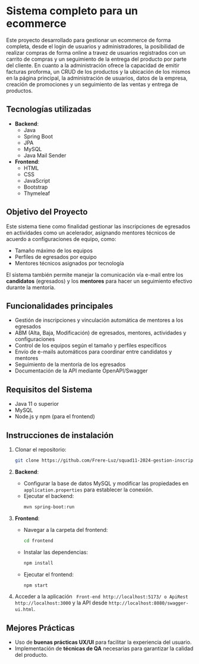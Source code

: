 # Sistema completo para un ecommerce

Este proyecto desarrollado para gestionar un ecommerce de forma completa, desde el login de usuarios y administradores, la posibilidad de realizar compras de forma online a travez de usuarios registrados con un carrito de compras y un seguimiento de la entrega del producto por parte del cliente. En cuanto a la administración ofrece la capacidad de emitir facturas proforma, un CRUD de los productos y la ubicación de los mismos en la página principal, la administración de usuarios, datos de la empresa, creación de promociones y un seguimiento de las ventas y entrega de productos.

## Tecnologías utilizadas
- **Backend**:
  - Java
  - Spring Boot
  - JPA
  - MySQL
  - Java Mail Sender
- **Frontend**:
  - HTML
  - CSS
  - JavaScript
  - Bootstrap
  - Thymeleaf

## Objetivo del Proyecto

Este sistema tiene como finalidad gestionar las inscripciones de egresados en actividades como un acelerador, asignando mentores técnicos de acuerdo a configuraciones de equipo, como:
- Tamaño máximo de los equipos
- Perfiles de egresados por equipo
- Mentores técnicos asignados por tecnología

El sistema también permite manejar la comunicación vía e-mail entre los **candidatos** (egresados) y los **mentores** para hacer un seguimiento efectivo durante la mentoría.

## Funcionalidades principales
- Gestión de inscripciones y vinculación automática de mentores a los egresados
- ABM (Alta, Baja, Modificación) de egresados, mentores, actividades y configuraciones
- Control de los equipos según el tamaño y perfiles específicos
- Envío de e-mails automáticos para coordinar entre candidatos y mentores
- Seguimiento de la mentoría de los egresados
- Documentación de la API mediante OpenAPI/Swagger

## Requisitos del Sistema
- Java 11 o superior
- MySQL
- Node.js y npm (para el frontend)

## Instrucciones de instalación

1. Clonar el repositorio:
   ```bash
   git clone https://github.com/Frere-Luz/squad11-2024-gestion-inscripciones
   ```

2. **Backend**:
   - Configurar la base de datos MySQL y modificar las propiedades en `application.properties` para establecer la conexión.
   - Ejecutar el backend:
     ```bash
     mvn spring-boot:run
     ```

3. **Frontend**:
   - Navegar a la carpeta del frontend:
     ```bash
     cd frontend
     ```
   - Instalar las dependencias:
     ```bash
     npm install
     ```
   - Ejecutar el frontend:
     ```bash
     npm start
     ```

4. Acceder a la aplicación  ` Front-end http://localhost:5173/ o ApiRest http://localhost:3000` y la API desde `http://localhost:8080/swagger-ui.html`.

## Mejores Prácticas
- Uso de **buenas prácticas UX/UI** para facilitar la experiencia del usuario.
- Implementación de **técnicas de QA** necesarias para garantizar la calidad del producto.
